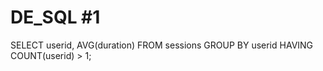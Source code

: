 # DE_SQL #1


SELECT userid, 
AVG(duration) 
FROM sessions 
GROUP BY userid HAVING COUNT(userid) > 1;
